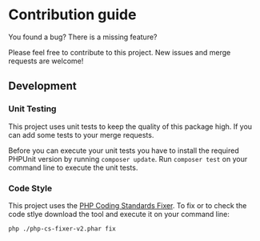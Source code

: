 # Contribution guide

You found a bug? There is a missing feature?

Please feel free to contribute to this project. New issues and merge requests are welcome!

## Development

### Unit Testing

This project uses unit tests to keep the quality of this package high. If you can add some tests to your merge requests.

Before you can execute your unit tests you have to install the required PHPUnit version by running `composer update`.
Run `composer test` on your command line to execute the unit tests.

### Code Style

This project uses the [PHP Coding Standards Fixer](http://cs.sensiolabs.org/). To fix or to check the code stlye
download the tool and execute it on your command line:

```
php ./php-cs-fixer-v2.phar fix
```
